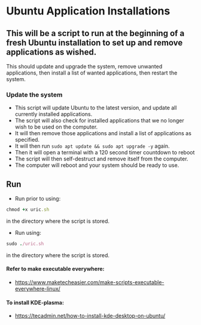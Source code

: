 # Ubuntu Application Installations
## This will be a script to run at the beginning of a fresh Ubuntu installation to set up and remove applications as wished.

This should update and upgrade the system, remove unwanted applications, then install a list of wanted applications, then restart the system.

### Update the system

* This script will update Ubuntu to the latest version, and update all currently installed applications.
* The script will also check for installed applications that we no longer wish to be used on the computer.
* It will then remove those applications and install a list of applications as specified.
* It will then run `sudo apt update && sudo apt upgrade -y` again.
* Then it will open a terminal with a 120 second timer countdown to reboot
* The script will then self-destruct and remove itself from the computer.
* The computer will reboot and your system should be ready to use.

## Run 

* Run prior to using: 
```ruby
chmod +x uric.sh
``` 
in the directory where the script is stored.
* Run using: 
```ruby
sudo ./uric.sh
``` 
in the directory where the script is stored.

#### Refer to make executable everywhere:

* https://www.maketecheasier.com/make-scripts-executable-everywhere-linux/

#### To install KDE-plasma:

* https://tecadmin.net/how-to-install-kde-desktop-on-ubuntu/